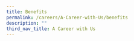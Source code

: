 ```yaml
---
title: Benefits
permalink: /careers/A-Career-with-Us/benefits
description: ""
third_nav_title: A Career with Us
---
```

